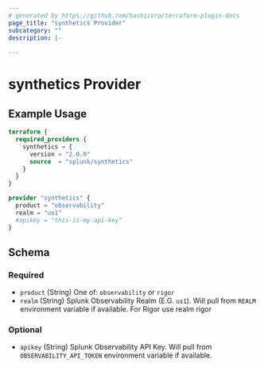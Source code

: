 ```yaml
---
# generated by https://github.com/hashicorp/terraform-plugin-docs
page_title: "synthetics Provider"
subcategory: ""
description: |-
  
---
```


# synthetics Provider



## Example Usage

```terraform
terraform {
  required_providers {
    synthetics = {
      version = "2.0.0"
      source  = "splunk/synthetics"
    }
  }
}

provider "synthetics" {
  product = "observability"
  realm = "us1"
  #apikey = "this-is-my-api-key"
}
```

<!-- schema generated by tfplugindocs -->
## Schema

### Required

- `product` (String) One of: `observability` or `rigor`
- `realm` (String) Splunk Observability Realm (E.G. `us1`). Will pull from `REALM` environment variable if available. For Rigor use realm rigor

### Optional

- `apikey` (String) Splunk Observability API Key. Will pull from `OBSERVABILITY_API_TOKEN` environment variable if available.
